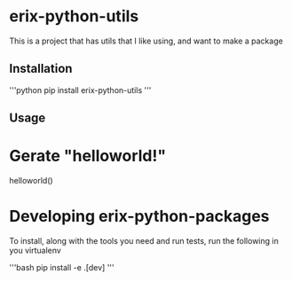# erix-python-utils

This is a project that has utils that I like using, and want to make a package

## Installation

'''python
pip install erix-python-utils
'''

## Usage

# Gerate "helloworld!"

helloworld()

# Developing erix-python-packages

To install, along with the tools you need and run tests, run the following in you virtualenv

'''bash
pip install -e .[dev]
'''
